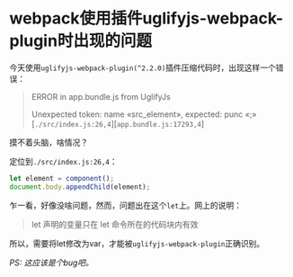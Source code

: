 # webpack使用插件uglifyjs-webpack-plugin时出现的问题

今天使用`uglifyjs-webpack-plugin(^2.2.0)`插件压缩代码时，出现这样一个错误：
> ERROR in app.bundle.js from UglifyJs
>
> Unexpected token: name «src_element», expected: punc «;» [`./src/index.js:26,4`]\[`app.bundle.js:17293,4`]

摸不着头脑，啥情况？

定位到`./src/index.js:26,4`：
```js
let element = component();
document.body.appendChild(element);
```
乍一看，好像没啥问题，然而，问题出在这个`let`上。网上的说明：

> let 声明的变量只在 let 命令所在的代码块内有效

所以，需要将let修改为var，才能被`uglifyjs-webpack-plugin`正确识别。

*PS: 这应该是个bug吧。*